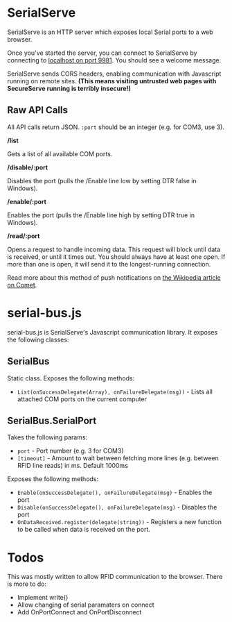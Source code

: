SerialServe
===========

SerialServe is an HTTP server which exposes local Serial ports to a web browser.

Once you've started the server, you can connect to SerialServe by connecting to [localhost on port 9981](http://localhost:9981/). You should see a welcome message.

SerialServe sends CORS headers, enabling communication with Javascript running on remote sites. **(This means visiting untrusted web pages with SecureServe running is terribly insecure!)**

Raw API Calls
-------------

All API calls return JSON. `:port` should be an integer (e.g. for COM3, use 3).

**/list**

Gets a list of all available COM ports.

**/disable/:port**

Disables the port (pulls the /Enable line low by setting DTR false in Windows).

**/enable/:port**

Enables the port (pulls the /Enable line high by setting DTR true in Windows).

**/read/:port**

Opens a request to handle incoming data. This request will block until data is received, or until it times out. You should always have at least one open. If more than one is open, it will send it to the longest-running connection.

Read more about this method of push notifications on [the Wikipedia article on Comet](http://en.wikipedia.org/wiki/Comet_(programming)).

serial-bus.js
===

serial-bus.js is SerialServe's Javascript communication library. It exposes the following classes:

SerialBus
---------

Static class. Exposes the following methods:

 * `List(onSuccessDelegate(Array), onFailureDelegate(msg))` - Lists all attached COM ports on the current computer

SerialBus.SerialPort
--------------------

Takes the following params:

  * `port` - Port number (e.g. 3 for COM3)
  * `[timeout]` - Amount to wait between fetching more lines (e.g. between RFID line reads) in ms. Default 1000ms

Exposes the following methods:

  * `Enable(onSuccessDelegate(), onFailureDelegate(msg)` - Enables the port
  * `Disable(onSuccessDelegate(), onFailureDelegate(msg)` - Disables the port
  * `OnDataReceived.register(delegate(string))` - Registers a new function to be called when data is received on the port.

Todos
=====

This was mostly written to allow RFID communication to the browser. There is more to do:

  * Implement write()
  * Allow changing of serial paramaters on connect
  * Add OnPortConnect and OnPortDisconnect